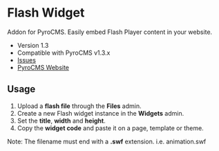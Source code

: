 # Flash Widget
  
Addon for PyroCMS. Easily embed Flash Player content in your website.

* Version 1.3
* Compatible with PyroCMS v1.3.x
* [Issues](https://github.com/obrignoni/flash/issues)
* [PyroCMS Website](http://pyrocms.com/)

## Usage
  
1. Upload a **flash file** through the **Files** admin.
2. Create a new Flash widget instance in the **Widgets** admin.
3. Set the **title**, **width** and **height**.
4. Copy the **widget code** and paste it on a page, template or theme.

Note: The filename must end with a **.swf** extension. i.e. animation.swf
